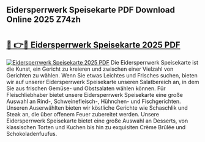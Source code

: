 ## Eidersperrwerk Speisekarte PDF Download Online 2025 Z74zh

# <h2><a href="http://gc8rf7.nevu.top/?p=Eidersperrwerk+Speisekarte">🔗 👉🔴 Eidersperrwerk Speisekarte 2025 PDF</a></h2>

[![Eidersperrwerk Speisekarte 2025 PDF](https://i.imgur.com/dBaPXMq.png)](http://gc8rf7.nevu.top/?p=Eidersperrwerk+Speisekarte)
Die Eidersperrwerk Speisekarte ist die Kunst, ein Gericht zu kreieren und zwischen einer Vielzahl von Gerichten zu wählen. Wenn Sie etwas Leichtes und Frisches suchen, bieten wir auf unserer Eidersperrwerk Speisekarte unseren Salatbereich an, in dem Sie aus frischen Gemüse- und Obstsalaten wählen können. Für Fleischliebhaber bietet unsere Eidersperrwerk Speisekarte eine große Auswahl an Rind-, Schweinefleisch-, Hühnchen- und Fischgerichten. Unseren Auserwählten bieten wir köstliche Gerichte wie Schaschlik und Steak an, die über offenem Feuer zubereitet werden. Unsere Eidersperrwerk Speisekarte bietet eine große Auswahl an Desserts, von klassischen Torten und Kuchen bis hin zu exquisiten Crème Brûlée und Schokoladenfuufus.
